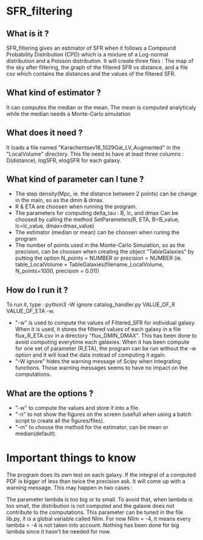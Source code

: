 # SFR_filtering
## What is it ?
SFR_filtering gives an estimator of SFR when it follows a Compound Probability Distribution (CPD)
which is a mixture of a Log-normal distribution and a Poisson distribution.
It will create three files : The map of the sky after filtering, the graph of the filtered SFR vs distance, and a file csv which contains the distances and the values of the filtered SFR.

## What kind of estimator ?
It can computes the median or the mean.
The mean is computed analyticaly while the median needs a Monte-Carlo simulation

## What does it need ?
It loads a file named "Karachentsev18_1029Gal_LV_Augmented" in the "LocalVolume" directory.
This file need to have at least three columns : D(distance), logSFR, elogSFR for each galaxy.

## What kind of parameter can I tune ?

* The step density(Mpc, ie. the distance between 2 points) can be change in the main, so as the dmin & dmax.
* R & ETA are choosen when running the program.
* The parameters for computing delta_tau : B, lc, and dmax
Can be choosed by calling the method SetParameters(R, ETA, B=B_value, lc=lc_value, dmax=dmax_value)
* The estimator (median or mean) can be choosen when runing the program
* The number of points used in the Monte-Carlo Simulation, so as the precision, can be choosen when creating the object "TableGalaxies" by putting the option N_points = NUMBER or precision = NUMBER (ie. table_LocalVolume    = TableGalaxies(filename_LocalVolume, N_points=1000, precision = 0.01))

## How do I run it ?

To run it, type : python3 -W ignore catalog_handler.py VALUE_OF_R VALUE_OF_ETA -w.
* "-w" is used to compute the values of Filtered_SFR for individual galaxy.
When it is used, it stores the filtered values of each galaxy in a file flux_R_ETA.csv in a directory "flux_DMIN_DMAX".
This has been done to avoid computing everytime each galaxies.
When it has been compute for one set of parameter (R,ETA), the program can be run without the -w option and it will load the data instead of computing it again.
* "-W ignore" hides the warning message of Scipy when integrating functions. Those warning messages seems to have no impact on
the computations.

## What are the options ?

* "-w" to compute the values and store it into a file.
* "-n" to not show the figures on the screen (usefull when using a batch script to create all the figures/files).
* "-m" to choose the method for the estimator, can be mean or median(default).

# Important things to know

The program does its own test on each galaxy. If the integral of a computed PDF is bigger of less than twice the precision ask. It will come up with a warning message. This may happen in two cases :

The parameter lambda is too big or to small.
 To avoid that, when lambda is too small, the distribution is not computed and the galaxie does not contribute to the computations. This parameter can be tuned in the file lib.py, it is a global variable called Nlim. For now Nlim = -4, it means every lambda < -4 is not taken into account. Nothing has been done for big lambda since it hasn't be needed for now.
